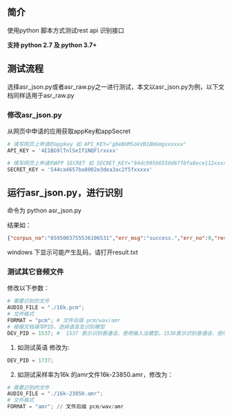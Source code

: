 ## 简介

使用python 脚本方式测试rest api 识别接口

**支持 python 2.7 及 python 3.7+**



## 测试流程

选择asr_json.py或者asr_raw.py之一进行测试，本文以asr_json.py为例，以下文档同样适用于asr_raw.py



### 修改asr_json.py

从网页中申请的应用获取appKey和appSecret

```python
# 填写网页上申请的appkey 如 API_KEY="g8eBUMSokVB1BHGmgxxxxxx"
API_KEY = '4E1BG9lTnlSeIf1NQFlrxxxx'

# 填写网页上申请的APP SECRET 如 SECRET_KEY="94dc99566550d87f8fa8ece112xxxxx"
SECRET_KEY = '544ca4657ba8002e3dea3ac2f5fxxxxx'
```




## 运行asr_json.py，进行识别

命令为 python asr_json.py



结果如：
```json
{"corpus_no":"6595003755536106531","err_msg":"success.","err_no":0,"result":["北京科技馆，"],"sn":"611278720461535518969"}
```

windows 下显示可能产生乱码，请打开result.txt

### 测试其它音频文件



修改以下参数：

```python
# 需要识别的文件
AUDIO_FILE = "./16k.pcm";
# 文件格式
FORMAT = "pcm"; # 文件后缀 pcm/wav/amr
# 根据文档填写PID，选择语言及识别模型
DEV_PID = 1537; #  1537 表示识别普通话，使用输入法模型。1536表示识别普通话，使用搜索模型
```



1. 如测试英语 修改为:

```python
DEV_PID = 1737;
```

2. 如测试采样率为16k 的amr文件16k-23850.amr，修改为：

```python
# 需要识别的文件
AUDIO_FILE = "./16k-23850.amr";
# 文件格式
FORMAT = "amr"; // 文件后缀 pcm/wav/amr

```

   